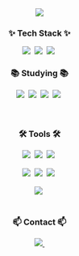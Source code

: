 <!--타이틀 부분-->

<div align="center">
  <img src="https://capsule-render.vercel.app/api?type=venom&height=250&color=6ade9c&text=Ea3124%20Github&section=header&reversal=false&textBg=false&fontColor=525252&fontSize=70&fontAlign=50" />
  </div>

<!--내용 부분-->

<div align="center">
  <h3 align="center">✨ Tech Stack ✨</h3>
  <div align="auto">
    <img src="https://img.shields.io/badge/python-3670A0?style=for-the-badge&logo=python&logoColor=ffdd54" />&nbsp
    <img src="https://img.shields.io/badge/PyTorch-%23EE4C2C.svg?style=for-the-badge&logo=PyTorch&logoColor=white" />&nbsp
    <img src="https://img.shields.io/badge/c++-%2300599C.svg?style=for-the-badge&logo=c%2B%2B&logoColor=white" />&nbsp
  </div>
  <h3 align="center">📚 Studying 📚</h3>
  <div align="auto">
    <img src="https://img.shields.io/badge/Linux-FCC624?style=for-the-badge&logo=linux&logoColor=black" />&nbsp
    <img src="https://img.shields.io/badge/mysql-4479A1.svg?style=for-the-badge&logo=mysql&logoColor=white" />&nbsp
    <img src="https://img.shields.io/badge/Next-black?style=for-the-badge&logo=next.js&logoColor=white" />&nbsp
    <img src="https://img.shields.io/badge/opencv-%23white.svg?style=for-the-badge&logo=opencv&logoColor=white" />&nbsp
  </div>
</div>

<br>


<br>

<h3 align="center">🛠 Tools 🛠</h3>
<div align="center">
  <img src="https://img.shields.io/badge/git-F05033.svg?style=for-the-badge&logo=git&logoColor=white" />&nbsp
  <img src="https://img.shields.io/badge/github-181717.svg?style=for-the-badge&logo=github&logoColor=white" />&nbsp
  <img src="https://img.shields.io/badge/Notion-F3F3F3.svg?style=for-the-badge&logo=notion&logoColor=black" />&nbsp
</div>

<br>

<div align="center">
  <img src="https://img.shields.io/badge/VSCode-2C2C32.svg?style=for-the-badge&logo=visual-studio-code&logoColor=22ABF3" />&nbsp
  <img src="https://img.shields.io/badge/jupyter-2C2C32.svg?style=for-the-badge&logo=jupyter&logoColor=F37726" />&nbsp
  <img src="https://img.shields.io/badge/CLion-black?style=for-the-badge&logo=clion&logoColor=white" />&nbsp
</div>

<br>

<div align="center">
    <img src="https://github-readme-stats.vercel.app/api?username=Ea3124&show_icons=true&theme=transparent" />&nbsp
</div>

<br>

<h3 align="center">📫 Contact 📫</h3>
<div align="center">
  <a href="leesj6717@gmail.com">
    <img
      src="https://img.shields.io/badge/leesj6717@gmail.com-D14836?style=for-the-badge&logo=gmail&logoColor=white"/>&nbsp
  </a>
</div>
